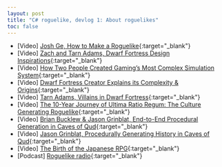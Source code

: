 ```yaml
---
layout: post
title: "C# roguelike, devlog 1: About roguelikes"
toc: false
---
```


- \[Video\] [Josh Ge, How to Make a Roguelike](https://youtu.be/jviNpRGuCIU){:target="_blank"}
- \[Video\] [Zach and Tarn Adams, Dwarf Fortress Design Inspirations](https://youtu.be/Zh6dnx9FM1g){:target="_blank"}
- \[Video\] [How Two People Created Gaming’s Most Complex Simulation System](https://youtu.be/1ieGQ_YddX0){:target="_blank"}
- \[Video\] [Dwarf Fortress Creator Explains its Complexity & Origins](https://youtu.be/VAhHkJQ3KgY){:target="_blank"}
- \[Video\] [Tarn Adams, Villains in Dwarf Fortress](https://youtu.be/4-7TtPX5uhg){:target="_blank"}
- \[Video\] [The 10-Year Journey of Ultima Ratio Regum: The Culture Generating Roguelike](https://youtu.be/giIIoIKntnw){:target="_blank"}
- \[Video\] [Brian Bucklew & Jason Grinblat, End-to-End Procedural Generation in Caves of Qud](https://youtu.be/jV-DZqdKlnE){:target="_blank"}
- \[Video\] [Jason Grinblat, Procedurally Generating History in Caves of Qud](https://youtu.be/H0sLa1y3BW4){:target="_blank"}
- \[Video\] [The Birth of the Japanese RPG](https://youtu.be/fJiwn8iXqOI){:target="_blank"}
- \[Podcast\] [Roguelike radio](http://www.roguelikeradio.com/){:target="_blank"}